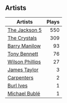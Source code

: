 ## Artists
Artists | Plays 
----- | -----: 
[The Jackson 5](/artists/the-jackson-5-35053) | 550
[The Crystals](/artists/the-crystals-988) | 309
[Barry Manilow](/artists/barry-manilow-31897) | 93
[Tony Bennett](/artists/tony-bennett-2564) | 76
[Wilson Phillips](/artists/wilson-phillips-29912) | 27
[James Taylor](/artists/james-taylor-5709) | 3
[Carpenters](/artists/carpenters-39303) | 2
[Burl Ives](/artists/burl-ives-1117) | 1
[Michael Bublé](/artists/michael-buble-58319) | 1

